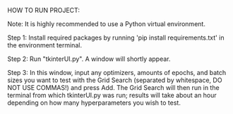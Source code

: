 HOW TO RUN PROJECT:

Note: It is highly recommended to use a Python virtual environment. 

Step 1: Install required packages by running 'pip install requirements.txt' in the environment terminal.

Step 2: Run "tkinterUI.py". A window will shortly appear. 

Step 3: In this window, input any optimizers, amounts of epochs, and batch sizes you want to test with the Grid Search (separated by whitespace, DO NOT USE COMMAS!) and press Add.
The Grid Search will then run in the terminal from which tkinterUI.py was run; results will take about an hour depending on how many hyperparameters you wish to test.
